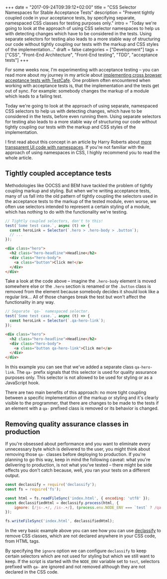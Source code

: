 +++
date = "2017-09-24T09:39:12+02:00"
title = "CSS Selector Namespaces for Stable Acceptance Tests"
description = "Prevent tightly coupled code in your acceptance tests, by specifying separate, namespaced CSS classes for testing purposes only."
intro = "Today we're going to look at the approach of using CSS selector namespaces to help us with detecting changes which have to be considered in the tests. Using separate selectors for testing also leads to a more stable way of structuring our code without tightly coupling our tests with the markup and CSS styles of the implementation..."
draft = false
categories = ["Development"]
tags = ["CSS", "Front-End Architecture", "Front-End testing", "TDD", "acceptance tests"]
+++

For some weeks now, I'm experimenting with acceptance testing – you can read more about my journey in my article about [implementing cross browser acceptance tests with TestCafe](https://markus.oberlehner.net/blog/front-end-testing-cross-browser-acceptance-tests-with-testcafe-browserstack-and-npm-scripts/). One problem often encountered when working with acceptance tests is, that the implementation and the tests get out of sync. For example: somebody changes the markup of a module which leads to a failing test.

Today we're going to look at the approach of using separate, namespaced CSS selectors to help us with detecting changes, which have to be considered in the tests, before even running them. Using separate selectors for testing also leads to a more stable way of structuring our code without tightly coupling our tests with the markup and CSS styles of the implementation.

I first read about this concept in an article by Harry Roberts about [more transparent UI code with namespaces](https://csswizardry.com/2015/03/more-transparent-ui-code-with-namespaces#qa-namespaces-qa-). If you're not familiar with the approach of using namespaces in CSS, I highly recommend you to read the whole article.

## Tightly coupled acceptance tests
Methodologies like OOCSS and BEM have tackled the problem of tightly coupling markup and styling. But when we're writing acceptance tests, many of us fall into the old pattern of tightly coupling the selectors used in the acceptance tests to the markup of the tested module, even worse, we often use selectors intended to represent a certain styling of a module, which has nothing to do with the functionality we're testing.

```js
// Tightly coupled selectors, don't to this!
test(`Some test case.`, async (t) => {
  const heroLink = Selector(`.hero > .hero-body > .button`);
  // ...
});
```

```html
<div class="hero">
  <h2 class="hero-headline">Headline</h2>
  <div class="hero-body">
    <a class="button">Click me!</a>
  </div>
</div>
```

Take a look at the code above – imagine the `.hero-body` element is moved somewhere else or the `.hero` section is renamed or the `.button` class is removed from the element because somebody decides it should look like a regular link... All of those changes break the test but won't affect the functionality in any way.

```js
// Separate `qa-` namespaced selector.
test(`Some test case.`, async (t) => {
  const heroLink = Selector(`.qa-hero-link`);
});
```

```html
<div class="hero">
  <h2 class="hero-headline">Headline</h2>
  <div class="hero-body">
    <a class="button qa-hero-link">Click me!</a>
  </div>
</div>
```

In this example you can see that we've added a separate class `qa-hero-link`. The `qa-` prefix signals that this selector is used for quality assurance purposes only. This selector is not allowed to be used for styling or as a JavaScript hook.

There are two main benefits of this approach: no more tight coupling between a specific implementation of the markup or styling and it's clearly visible to the programmer, that there are changes to be made to the tests if an element with a `qa-` prefixed class is removed or its behavior is changed.

## Removing quality assurance classes in production
If you're obsessed about performance and you want to eliminate every unnecessary byte which is delivered to the user, you might think about removing those `qa-` classes before deploying to production. If you're planning to go this way, keep in mind the following caveat: what you're delivering to production, is not what you've tested – there might be side effects you don't catch because, well, you ran your tests on a different output.

```js
const declassify = require('declassify');
const fs = require('fs');

const html = fs.readFileSync('index.html', { encoding: 'utf8' });
const declassifiedHtml = declassify.process(html, {
	ignore: [/js-.+/, /is-.+/], (process.env.NODE_ENV === `test` ? /qa-.+/ : undefined),
});

fs.writeFileSync('index.html', declassifiedHtml);
```

In the very basic example above you can see how you can use [declassify](https://github.com/jrit/declassify) to remove CSS classes, which are not declared anywhere in your CSS code, from HTML tags.

By specifying the `ignore` option we can configure `declassify` to keep certain selectors which are not used for styling but which we still want to keep. If the script is started with the `NODE_ENV` variable set to `test`, selectors prefixed with `qa-` are ignored and not removed although they are not declared in the CSS code.
